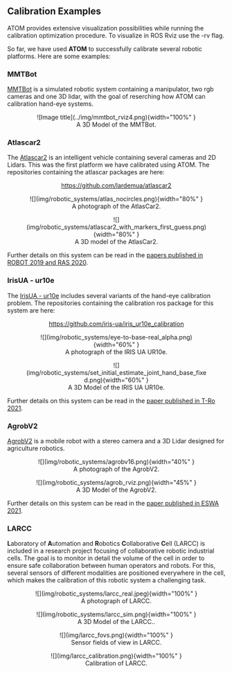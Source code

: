 ## Calibration Examples

ATOM provides extensive visualization possibilities while running the calibration optimization procedure. To visualize in ROS Rviz use the -rv flag.

<!-- [![IMAGE ALT TEXT HERE](https://img.youtube.com/vi/1NOEBKDMIpk/0.jpg)](https://www.youtube.com/watch?v=1NOEBKDMIpk) -->


So far, we have used **ATOM** to successfully calibrate several robotic platforms. Here are some examples:

### MMTBot
 [MMTBot](https://github.com/miguelriemoliveira/mmtbot) is a simulated robotic system containing a manipulator, two rgb cameras and one 3D lidar, with the goal of reserching how ATOM can calibration hand-eye systems.

<figure markdown align=center>
  ![Image title](../img/mmtbot_rviz4.png){width="100%" }
  <figcaption align=center>A 3D Model of the MMTBot.</figcaption>
</figure>


### Atlascar2
 
 The [Atlascar2](https://github.com/lardemua/atlascar2) is an intelligent vehicle containing several cameras and 2D Lidars. This was the first platform we have calibrated using ATOM. The repositories containing the atlascar packages are here:

<p align="center">
<a href="https://github.com/lardemua/atlascar2">https://github.com/lardemua/atlascar2</a>
</p>


<figure markdown align=center>
  ![](img/robotic_systems/atlas_nocircles.png){width="80%" }
  <figcaption align=center>A photograph of the AtlasCar2.</figcaption>
</figure>

<figure markdown align=center>
  ![](img/robotic_systems/atlascar2_with_markers_first_guess.png){width="80%" }
  <figcaption align=center>A 3D model of the AtlasCar2.</figcaption>
</figure>

Further details on this system can be read in the [papers published in ROBOT 2019 and RAS 2020](publications.md).

### IrisUA - ur10e 
The [IrisUA - ur10e](https://github.com/iris-ua/iris_ur10e_calibration) includes several variants of the hand-eye calibration problem. The repositories containing the calibration ros package for this system are here: 

<p align="center">
<a href="https://github.com/iris-ua/iris_ur10e_calibration">https://github.com/iris-ua/iris_ur10e_calibration</a>
</p>


<figure markdown align=center>
  ![](img/robotic_systems/eye-to-base-real_alpha.png){width="60%" }
  <figcaption align=center>A photograph of the IRIS UA UR10e.</figcaption>
</figure>

<figure markdown align=center>
  ![](img/robotic_systems/set_initial_estimate_joint_hand_base_fixed.png){width="60%" }
  <figcaption align=center>A 3D Model of the IRIS UA UR10e.</figcaption>
</figure>

Further details on this system can be read in the [paper published in T-Ro 2021](publications.md).

### AgrobV2 
 [AgrobV2](https://github.com/aaguiar96/agrob) is a mobile robot with a stereo camera and a 3D Lidar designed for agriculture robotics.

<figure markdown align=center>
  ![](img/robotic_systems/agrobv16.png){width="40%" }
  <figcaption align=center>A photograph of the AgrobV2.</figcaption>
</figure>

<figure markdown align=center>
  ![](img/robotic_systems/agrob_rviz.png){width="45%" }
  <figcaption align=center>A 3D Model of the AgrobV2.</figcaption>
</figure>

Further details on this system can be read in the [paper published in ESWA 2021](publications.md).

### LARCC

**L**aboratory of **A**utomation and **R**obotics **C**ollaborative **C**ell (LARCC) is included in a research project focusing of collaborative robotic industrial cells. The goal is to monitor in detail the volume of the cell in order to ensure safe collaboration between human operators and robots. For this, several sensors of different modalities are positioned everywhere in the cell, which makes the calibration of this robotic system a challenging task.


<figure markdown align=center>
  ![](img/robotic_systems/larcc_real.jpeg){width="100%" }
  <figcaption align=center>A photograph of LARCC.</figcaption>
</figure>

<figure markdown align=center>
  ![](img/robotic_systems/larcc_sim.png){width="100%" }
  <figcaption align=center>A 3D Model of the LARCC..</figcaption>
</figure>

<figure markdown align=center>
  ![](img/larcc_fovs.png){width="100%" }
  <figcaption align=center>Sensor fields of view in LARCC.</figcaption>
</figure>

<figure markdown align=center>
  ![](img/larcc_calibration.png){width="100%" }
  <figcaption align=center>Calibration of LARCC.</figcaption>
</figure>



